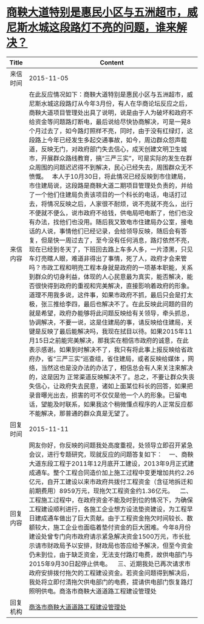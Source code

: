 # <a href="http://www.shangluo.gov.cn/zmhd/ldxxxx.jsp?urltype=leadermail.LeaderMailContentUrl&wbtreeid=1112&leadermailid=3396">商鞅大道特别是惠民小区与五洲超市，威尼斯水城这段路灯不亮的问题，谁来解决？</a>
| Title |                                                                                                                                                                                                                                                                                                                                                                                                                                                                                                Content                                                                                                                                                                                                                                                                                                                                                                                                                                                                                                |
|:-----:|-------------------------------------------------------------------------------------------------------------------------------------------------------------------------------------------------------------------------------------------------------------------------------------------------------------------------------------------------------------------------------------------------------------------------------------------------------------------------------------------------------------------------------------------------------------------------------------------------------------------------------------------------------------------------------------------------------------------------------------------------------------------------------------------------------------------------------------------------------------------------------------------------------------------------------------------------------------------------------------------------------|
| 来信时间  | 2015-11-05                                                                                                                                                                                                                                                                                                                                                                                                                                                                                                                                                                                                                                                                                                                                                                                                                                                                                                                                                                                            |
| 来信内容  | 在此反应情况如下：商鞅大道特别是惠民小区与五洲超市，威尼斯水城这段路灯从今年3月份，有人在华商论坛反应之后，商鞅大道项目管理处出具了说明，说是由于人为破坏和政府不给资金等问题路灯断电，最后说给尽快协商解决，可是一晃8个月过去了，如今路灯照样不亮，同时，由于没有红绿灯，这段路上今年已经发生多起交通事故，如今，周边群众怨声载道，反映无门，对政府部门失去信心，成天创建文明卫生城市，开展群众路线教育，搞“三严三实”，可是实际的发生在群众周围的问题迟迟得不到解决，民心已经失去，周围群众无不愤慨。   本人于10月30日，将此情况已经反映到市住建局，市住建局说，这段路是商鞅大道二期项目管理处负责的，并给了一个他们住建局负责该项目的一个科长的电话，电话打过去，将情况反映之后，人家很不耐烦，说不亮就不亮么，出行不便就不便么，说市政府不给钱，供电局吧电断了，他们也没有办法，找他们也没用。随后我又致电市住建局办公室，接电话的人说，事情他们已经记录，会给领导反映，随后会有答复，但是快一周过去了，至今没有任何消息，路灯依然不亮，现在已经到冬天了，下班回去路上车多人多，一片漆黑，只见车灯亮瞎人眼，难道非得出了事情，死了人，政府才会来管吗？市政工程和明亮工程本身就是政府的一项基本职能，关系到群众的切身利益，体现的人心民意最为真实，能否解决，能否很快得到政府的重视和完美解决，直接影响着政府的形象。道理不用我多说，这件事，如果市政府不抓，最后只会是打太极，张三推给李四，最后也解决不了。在此反映此问题的目的就是希望，政府办能够将此问题反映给有关领导，牵头抓总，协调解决，不要一说，这是住建局的事，请反映给住建局，关键是反映了最后能解决吗，我现在拭目以待。如果2015年11月15日之前能完美解决，那我实在相信市政府的诚意，在此表示感谢。如果到时解决不了，我只有将此事上报反映给省政府办，省“三严三实”巡查组，省住建局，或者反映给媒体 ，网络，当然这也是没办法的办法了，相信总会有人来关注来解决的，这是因为 正常渠道反映解决不了。总之，不要让群众失丧失信心，让政府失去民意，诸如上面某位科长的回答，如果把录音曝光出去，损害的可不仅仅是他一个人的形象。已留电话，望能及时联系，如果我这个稍微懂点程序的人正常反应都不能解决，那普通的群众真是无望了。 |
| 回复时间  | 2015-11-11                                                                                                                                                                                                                                                                                                                                                                                                                                                                                                                                                                                                                                                                                                                                                                                                                                                                                                                                                                                            |
| 回复内容  | 网友你好，你反映的问题我处高度重视，处领导立即召开紧急会议，进行专题研究，现就反应的问题答复如下：    一、商鞅大道东段工程于2011年12月底开工建设，2013年9月正式建成通车。整个工程合同造价加上施工过程中变更增加共约2.26亿元，自开工建设以来市政府共拨付工程资金（含征地拆迁和前期费用）8959万元，现拖欠工程资金约1.36亿元。    二、工程施工过程中，在政府资金不能及时到位的情况下，为确保工程建设顺利进行，各施工企业想方设法垫资建设，为工程早日建成通车做出了巨大贡献。由于工程资金拖欠时间较长、数额较大，施工企业也面临着垫付资金的巨大困难。今年8月份建设处曾专门向市政府请示紧急解决资金1500万元，市长批示请市财政局予以安排，财政局也答应给予解决，但至今资金仍未到位，由于缺乏资金，无法支付路灯电费，故供电部门与2015年9月30日起停止供电。    三、近期我处已再次请求市政府安排拨付拖欠的工程建设资金。若资金问题得到解决后，我处将立即付清拖欠供电部门的电费，提请供电部门恢复路灯照明供电。商洛市商鞅大道道路工程建设管理处                                                                                                                                                                                                                                                                                                                                                                                                                                                                                                            |
| 回复机构  | <a href="../../category/agencies/商洛市商鞅大道道路工程建设管理处.md">商洛市商鞅大道道路工程建设管理处</a>                                                                                                                                                                                                                                                                                                                                                                                                                                                                                                                                                                                                                                                                                                                                                                                                                                                                                                                            |